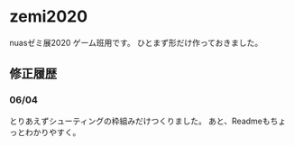 # zemi2020
nuasゼミ展2020 ゲーム班用です。
ひとまず形だけ作っておきました。

## 修正履歴
### 06/04
とりあえずシューティングの枠組みだけつくりました。
あと、Readmeもちょっとわかりやすく。